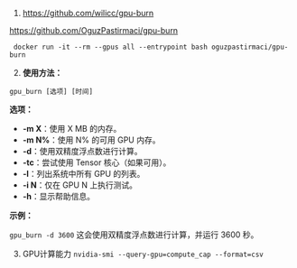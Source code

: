 1. https://github.com/wilicc/gpu-burn


https://github.com/OguzPastirmaci/gpu-burn
```
 docker run -it --rm --gpus all --entrypoint bash oguzpastirmaci/gpu-burn
```

2. **使用方法：**

`gpu_burn [选项] [时间]`

**选项：**

- **-m X**：使用 X MB 的内存。
- **-m N%**：使用 N% 的可用 GPU 内存。
- **-d**：使用双精度浮点数进行计算。
- **-tc**：尝试使用 Tensor 核心（如果可用）。
- **-l**：列出系统中所有 GPU 的列表。
- **-i N**：仅在 GPU N 上执行测试。
- **-h**：显示帮助信息。

**示例：**

`gpu_burn -d 3600` 这会使用双精度浮点数进行计算，并运行 3600 秒。

3. GPU计算能力
`nvidia-smi --query-gpu=compute_cap --format=csv`